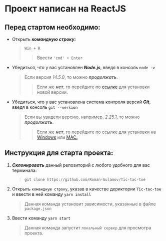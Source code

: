 # Проект написан на ReactJS

## Перед стартом необходимо:
* Открыть ***командную строку:***
    > `Win + R`
    >>Ввести `'cmd' + Enter`
>           

* Убедиться, что у вас установлен ***Node.js***, введя в консоль `node -v`
    >Если версия  _14.5.0_, то можно ***продолжать***.
    >>Если же ***нет***, то перейдите по [ссылке](https://nodejs.org/en/) для установки новой версии.
    
* Убедиться, что у вас установлена система контроля версий ***Git***, введя в консоль `git --version`
    >Если вы увидели версию, например, _2.25.1_, то можно ***продолжать***.
    >>Если же ***нет***, то перейдите по ссылке для установки на [Windows](https://gitforwindows.org/) или [MAC.](https://git-scm.com/download/mac)

## Инструкция для старта проекта:

1. ***Склонировать*** данный репозиторий с любого удобного для вас терминала:
    > `git clone https://github.com/Roman-Gulamov/Tic-tac-toe`

2. Открыть `командную строку`, указав в качестве дериктории `Tic-tac-toe` и ввести в ней команду `yarn install`
    > Данная команда установит зависимости, указанные в файле  `package.json` 
    
3. Ввести команду `yarn start` 
    > Данная команда запустит `локальный сервер` для просмотра проекта.
